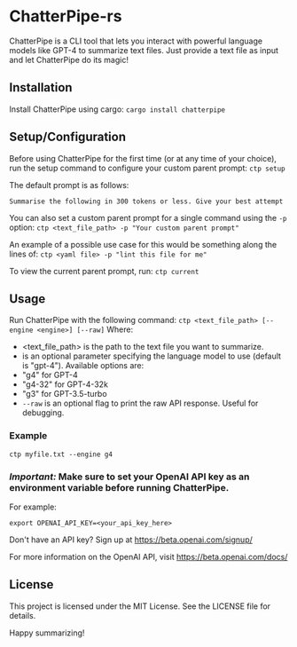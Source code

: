 # ChatterPipe-rs
ChatterPipe is a CLI tool that lets you interact with powerful language models like GPT-4 to summarize text files. Just provide a text file as input and let ChatterPipe do its magic!

## Installation
Install ChatterPipe using cargo:
`cargo install chatterpipe`

## Setup/Configuration
Before using ChatterPipe for the first time (or at any time of your choice), run the setup command to configure your custom parent prompt:
`ctp setup`

The default prompt is as follows: 
```
Summarise the following in 300 tokens or less. Give your best attempt
```

You can also set a custom parent prompt for a single command using the `-p` option:
`ctp <text_file_path> -p "Your custom parent prompt"`

An example of a possible use case for this would be something along the lines of:
`ctp <yaml file> -p "lint this file for me"`

To view the current parent prompt, run:
`ctp current`

## Usage
Run ChatterPipe with the following command:
```ctp <text_file_path> [--engine <engine>] [--raw]```
Where:
- <text_file_path> is the path to the text file you want to summarize.
- <engine> is an optional parameter specifying the language model to use (default is "gpt-4"). Available options are:
- "g4" for GPT-4
- "g4-32" for GPT-4-32k
- "g3" for GPT-3.5-turbo
- `--raw` is an optional flag to print the raw API response. Useful for debugging.

### Example
```
ctp myfile.txt --engine g4
```

### *Important:* Make sure to set your OpenAI API key as an environment variable before running ChatterPipe. 
For example:
```
export OPENAI_API_KEY=<your_api_key_here>
```

Don't have an API key? Sign up at https://beta.openai.com/signup/

For more information on the OpenAI API, visit https://beta.openai.com/docs/

## License

This project is licensed under the MIT License. See the LICENSE file for details.

Happy summarizing!

